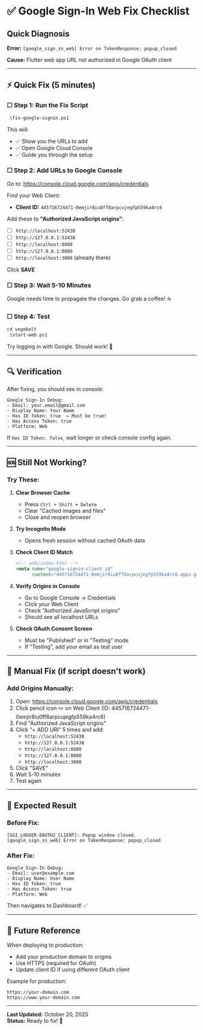 # ✅ Google Sign-In Web Fix Checklist

## Quick Diagnosis
**Error:** `[google_sign_in_web] Error on TokenResponse: popup_closed`

**Cause:** Flutter web app URL not authorized in Google OAuth client

---

## ⚡ Quick Fix (5 minutes)

### ☐ **Step 1: Run the Fix Script**
```powershell
.\fix-google-signin.ps1
```
This will:
- ✅ Show you the URLs to add
- ✅ Open Google Cloud Console
- ✅ Guide you through the setup

### ☐ **Step 2: Add URLs to Google Console**

Go to: https://console.cloud.google.com/apis/credentials

Find your Web Client:
- **Client ID:** `445716724471-0emjir8iu0ff8arpcujegfp559ka4rc6`

Add these to **"Authorized JavaScript origins"**:
- [ ] `http://localhost:52438`
- [ ] `http://127.0.0.1:52438`
- [ ] `http://localhost:8080`
- [ ] `http://127.0.0.1:8080`
- [ ] `http://localhost:3000` (already there)

Click **SAVE**

### ☐ **Step 3: Wait 5-10 Minutes**
Google needs time to propagate the changes. Go grab a coffee! ☕

### ☐ **Step 4: Test**
```powershell
cd vegobolt
.\start-web.ps1
```

Try logging in with Google. Should work! 🎉

---

## 🔍 Verification

After fixing, you should see in console:
```
Google Sign-In Debug:
- Email: your.email@gmail.com
- Display Name: Your Name
- Has ID Token: true  ← Must be true!
- Has Access Token: true
- Platform: Web
```

If `Has ID Token: false`, wait longer or check console config again.

---

## 🆘 Still Not Working?

### Try These:

1. **Clear Browser Cache**
   - Press `Ctrl + Shift + Delete`
   - Clear "Cached images and files"
   - Close and reopen browser

2. **Try Incognito Mode**
   - Opens fresh session without cached OAuth data

3. **Check Client ID Match**
   ```html
   <!-- web/index.html -->
   <meta name="google-signin-client_id" 
         content="445716724471-0emjir8iu0ff8arpcujegfp559ka4rc6.apps.googleusercontent.com">
   ```

4. **Verify Origins in Console**
   - Go to Google Console → Credentials
   - Click your Web Client
   - Check "Authorized JavaScript origins"
   - Should see all localhost URLs

5. **Check OAuth Consent Screen**
   - Must be "Published" or in "Testing" mode
   - If "Testing", add your email as test user

---

## 📝 Manual Fix (if script doesn't work)

### Add Origins Manually:

1. Open: https://console.cloud.google.com/apis/credentials
2. Click pencil icon ✏️ on Web Client (ID: 445716724471-0emjir8iu0ff8arpcujegfp559ka4rc6)
3. Find "Authorized JavaScript origins"
4. Click "+ ADD URI" 5 times and add:
   - `http://localhost:52438`
   - `http://127.0.0.1:52438`
   - `http://localhost:8080`
   - `http://127.0.0.1:8080`
   - `http://localhost:3000`
5. Click "SAVE"
6. Wait 5-10 minutes
7. Test again

---

## 🎯 Expected Result

### Before Fix:
```
[GSI_LOGGER-OAUTH2_CLIENT]: Popup window closed.
[google_sign_in_web] Error on TokenResponse: popup_closed
```

### After Fix:
```
Google Sign-In Debug:
- Email: user@example.com
- Display Name: User Name
- Has ID Token: true
- Has Access Token: true
- Platform: Web
```

Then navigates to Dashboard! ✅

---

## 🚀 Future Reference

When deploying to production:
- Add your production domain to origins
- Use HTTPS (required for OAuth)
- Update client ID if using different OAuth client

Example for production:
```
https://your-domain.com
https://www.your-domain.com
```

---

**Last Updated:** October 20, 2025  
**Status:** Ready to fix! 🔧
